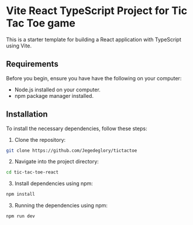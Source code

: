 # Vite React TypeScript Project for Tic Tac Toe game

This is a starter template for building a React application with TypeScript using Vite.

## Requirements

Before you begin, ensure you have have the following on your computer:
- Node.js installed on your computer.
- npm package manager installed.

## Installation

To install the necessary dependencies, follow these steps:

1. Clone the repository:
```bash
git clone https://github.com/Jegedeglory/tictactoe
```


2. Navigate into the project directory:
```bash
cd tic-tac-toe-react
```


3. Install dependencies using npm:
```bash
npm install
```



3. Running the dependencies using npm:

```bash
npm run dev
```